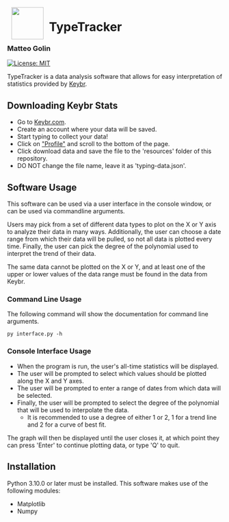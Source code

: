 <img align="left" src="https://i.ibb.co/NsS0wDk/type-Tracker-Cap.png" width="75" height="75" style="padding: 10px"/>
<h1>TypeTracker</h1>
<h3>Matteo Golin</h3>

[![License: MIT](https://img.shields.io/badge/License-MIT-indigo.svg)](https://opensource.org/licenses/MIT)

TypeTracker is a data analysis software that allows for easy interpretation of statistics provided by 
[Keybr][1].


## Downloading Keybr Stats
- Go to [Keybr.com][1].
- Create an account where your data will be saved.
- Start typing to collect your data!
- Click on ["Profile"][2] and scroll to the bottom of the page.
- Click download data and save the file to the 'resources' folder of this repository.
- DO NOT change the file name, leave it as 'typing-data.json'.

## Software Usage
This software can be used via a user interface in the console window, or can be used via commandline arguments.

Users may pick from a set of different data types to plot on the X or Y axis to analyze their data in many ways.
Additionally, the user can choose a date range from which their data will be pulled, so not all data is plotted every
time. Finally, the user can pick the degree of the polynomial used to interpret the trend of their data.

The same data cannot be plotted on the X or Y, and at least one of the upper or lower values of the data range must be
found in the data from Keybr.

### Command Line Usage
The following command will show the documentation for command line arguments.
```
py interface.py -h
```

### Console Interface Usage
- When the program is run, the user's all-time statistics will be displayed.
- The user will be prompted to select which values should be plotted along the X and Y axes.
- The user will be prompted to enter a range of dates from which data will be selected.
- Finally, the user will be prompted to select the degree of the polynomial that will be used to interpolate the data.
  - It is recommended to use a degree of either 1 or 2, 1 for a trend line and 2 for a curve of best fit.

The graph will then be displayed until the user closes it, at which point they can press 'Enter' to continue plotting
data, or type 'Q' to quit.

## Installation
Python 3.10.0 or later must be installed.
This software makes use of the following modules:
- Matplotlib
- Numpy

<!--Links-->
[1]: https://www.keybr.com/
[2]: https://www.keybr.com/profile